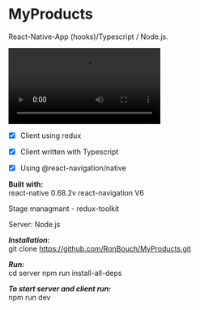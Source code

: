 # MyProducts
React-Native-App (hooks)/Typescript / Node.js.


![MyProducts](https://user-images.githubusercontent.com/44566416/174466590-b6dd3960-6d18-4fc6-809f-8947cf9ac856.mov)


- [x]  Client using redux
- [x]  Client written with Typescript
- [x]  Using @react-navigation/native


__Built with:__  <br />
  react-native 0.68.2v
  react-navigation V6

  Stage managmant - redux-toolkit

  Server: Node.js

***Installation:***  <br />
  git clone https://github.com/RonBouch/MyProducts.git

***Run:***  <br />
  cd server
  npm run install-all-deps     

***To start server and client run:***  <br />
  npm run dev

